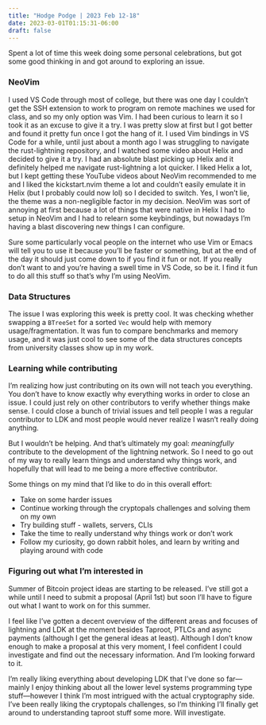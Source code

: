 ```yaml
---
title: "Hodge Podge | 2023 Feb 12-18"
date: 2023-03-01T01:15:31-06:00
draft: false
---
```


Spent a lot of time this week doing some personal celebrations, but got some good thinking in and got around to exploring an issue.

### NeoVim

I used VS Code through most of college, but there was one day I couldn’t get the SSH extension to work to program on remote machines we used for class, and so my only option was Vim. I had been curious to learn it so I took it as an excuse to give it a try. I was pretty slow at first but I got better and found it pretty fun once I got the hang of it. I used Vim bindings in VS Code for a while, until just about a month ago I was struggling to navigate the rust-lightning repository, and I watched some video about Helix and decided to give it a try. I had an absolute blast picking up Helix and it definitely helped me navigate rust-lightning a lot quicker. I liked Helix a lot, but I kept getting these YouTube videos about NeoVim recommended to me and I liked the kickstart.nvim theme a lot and couldn’t easily emulate it in Helix (but I probably could now lol) so I decided to switch. Yes, I won’t lie, the theme was a non-negligible factor in my decision. NeoVim was sort of annoying at first because a lot of things that were native in Helix I had to setup in NeoVim and I had to relearn some keybindings, but nowadays I’m having a blast discovering new things I can configure.

Sure some particularly vocal people on the internet who use Vim or Emacs will tell you to use it because you’ll be faster or something, but at the end of the day it should just come down to if you find it fun or not. If you really don’t want to and you’re having a swell time in VS Code, so be it. I find it fun to do all this stuff so that’s why I’m using NeoVim.

### Data Structures

The issue I was exploring this week is pretty cool. It was checking whether swapping a `BTreeSet` for a sorted `Vec` would help with memory usage/fragmentation. It was fun to compare benchmarks and memory usage, and it was just cool to see some of the data structures concepts from university classes show up in my work.

### Learning while contributing

I’m realizing how just contributing on its own will not teach you everything. You don’t have to know exactly why everything works in order to close an issue. I could just rely on other contributors to verify whether things make sense. I could close a bunch of trivial issues and tell people I was a regular contributor to LDK and most people would never realize I wasn’t really doing anything.

But I wouldn’t be helping. And that’s ultimately my goal: *meaningfully* contribute to the development of the lightning network. So I need to go out of my way to really learn things and understand why things work, and hopefully that will lead to me being a more effective contributor.

Some things on my mind that I’d like to do in this overall effort:

- Take on some harder issues
- Continue working through the cryptopals challenges and solving them on my own
- Try building stuff - wallets, servers, CLIs
- Take the time to really understand why things work or don’t work
- Follow my curiosity, go down rabbit holes, and learn by writing and playing around with code

### Figuring out what I’m interested in

Summer of Bitcoin project ideas are starting to be released. I’ve still got a while until I need to submit a proposal (April 1st) but soon I’ll have to figure out what I want to work on for this summer.

I feel like I’ve gotten a decent overview of the different areas and focuses of lightning and LDK at the moment besides Taproot, PTLCs and async payments (although I get the general ideas at least). Although I don’t know enough to make a proposal at this very moment, I feel confident I could investigate and find out the necessary information. And I’m looking forward to it.

I’m really liking everything about developing LDK that I’ve done so far—mainly I enjoy thinking about all the lower level systems programming type stuff—however I think I’m most intrigued with the actual cryptography side. I’ve been really liking the cryptopals challenges, so I’m thinking I’ll finally get around to understanding taproot stuff some more. Will investigate.

